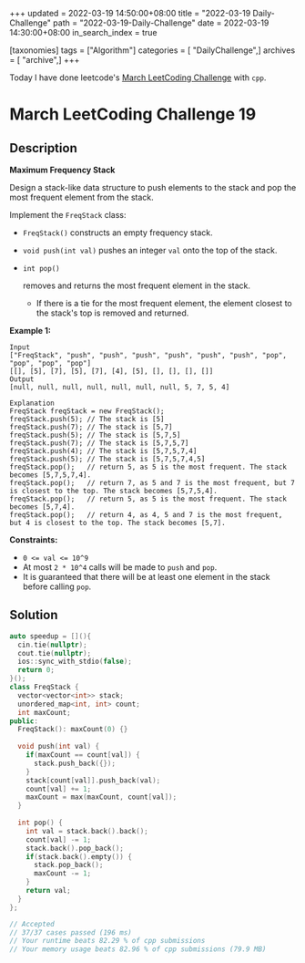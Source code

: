 +++
updated = 2022-03-19 14:50:00+08:00
title = "2022-03-19 Daily-Challenge"
path = "2022-03-19-Daily-Challenge"
date = 2022-03-19 14:30:00+08:00
in_search_index = true

[taxonomies]
tags = ["Algorithm"]
categories = [ "DailyChallenge",]
archives = [ "archive",]
+++

Today I have done leetcode's [March LeetCoding Challenge](https://leetcode.com/problems/maximum-frequency-stack/) with `cpp`.

<!-- more -->

# March LeetCoding Challenge 19

## Description

**Maximum Frequency Stack**

Design a stack-like data structure to push elements to the stack and pop the most frequent element from the stack.

Implement the `FreqStack` class:

- `FreqStack()` constructs an empty frequency stack.

- `void push(int val)` pushes an integer `val` onto the top of the stack.

- ```
  int pop()
  ```

   removes and returns the most frequent element in the stack. 

  - If there is a tie for the most frequent element, the element closest to the stack's top is removed and returned.

 

**Example 1:**

```
Input
["FreqStack", "push", "push", "push", "push", "push", "push", "pop", "pop", "pop", "pop"]
[[], [5], [7], [5], [7], [4], [5], [], [], [], []]
Output
[null, null, null, null, null, null, null, 5, 7, 5, 4]

Explanation
FreqStack freqStack = new FreqStack();
freqStack.push(5); // The stack is [5]
freqStack.push(7); // The stack is [5,7]
freqStack.push(5); // The stack is [5,7,5]
freqStack.push(7); // The stack is [5,7,5,7]
freqStack.push(4); // The stack is [5,7,5,7,4]
freqStack.push(5); // The stack is [5,7,5,7,4,5]
freqStack.pop();   // return 5, as 5 is the most frequent. The stack becomes [5,7,5,7,4].
freqStack.pop();   // return 7, as 5 and 7 is the most frequent, but 7 is closest to the top. The stack becomes [5,7,5,4].
freqStack.pop();   // return 5, as 5 is the most frequent. The stack becomes [5,7,4].
freqStack.pop();   // return 4, as 4, 5 and 7 is the most frequent, but 4 is closest to the top. The stack becomes [5,7].
```

 

**Constraints:**

- `0 <= val <= 10^9`
- At most `2 * 10^4` calls will be made to `push` and `pop`.
- It is guaranteed that there will be at least one element in the stack before calling `pop`.

## Solution

``` cpp
auto speedup = [](){
  cin.tie(nullptr);
  cout.tie(nullptr);
  ios::sync_with_stdio(false);
  return 0;
}();
class FreqStack {
  vector<vector<int>> stack;
  unordered_map<int, int> count;
  int maxCount;
public:
  FreqStack(): maxCount(0) {}
  
  void push(int val) {
    if(maxCount == count[val]) {
      stack.push_back({});
    }
    stack[count[val]].push_back(val);
    count[val] += 1;
    maxCount = max(maxCount, count[val]);
  }
  
  int pop() {
    int val = stack.back().back();
    count[val] -= 1;
    stack.back().pop_back();
    if(stack.back().empty()) {
      stack.pop_back();
      maxCount -= 1;
    }
    return val;
  }
};

// Accepted
// 37/37 cases passed (196 ms)
// Your runtime beats 82.29 % of cpp submissions
// Your memory usage beats 82.96 % of cpp submissions (79.9 MB)
```

